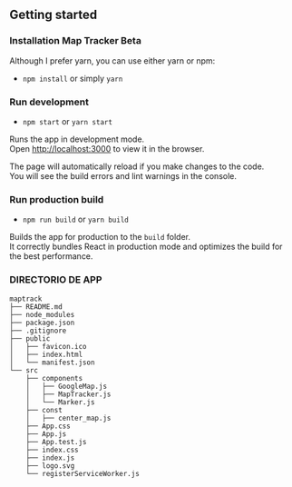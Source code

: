 
## Getting started

### Installation Map Tracker Beta

Although I prefer yarn, you can use either yarn or npm:

- `npm install` or simply `yarn`

### Run development

- `npm start` or `yarn start`

Runs the app in development mode.<br>
Open [http://localhost:3000](http://localhost:3000) to view it in the browser.

The page will automatically reload if you make changes to the code.<br>
You will see the build errors and lint warnings in the console.

### Run production build

- `npm run build` or `yarn build`

Builds the app for production to the `build` folder.<br>
It correctly bundles React in production mode and optimizes the build for the best performance.

### DIRECTORIO DE APP

```
maptrack
├── README.md
├── node_modules
├── package.json
├── .gitignore
├── public
│   ├── favicon.ico
│   ├── index.html
│   └── manifest.json
└── src
    ├── components
    │   ├── GoogleMap.js
    │   ├── MapTracker.js
    │   └── Marker.js
    ├── const
    │   ├── center_map.js  
    ├── App.css
    ├── App.js
    ├── App.test.js
    ├── index.css
    ├── index.js
    ├── logo.svg
    └── registerServiceWorker.js
